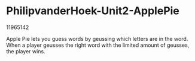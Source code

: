 # PhilipvanderHoek-Unit2-ApplePie

11965142

Apple Pie lets you guess words by geussing which letters are in the word. When a player geusses the right word with the 
limited amount of geusses, the player wins.
